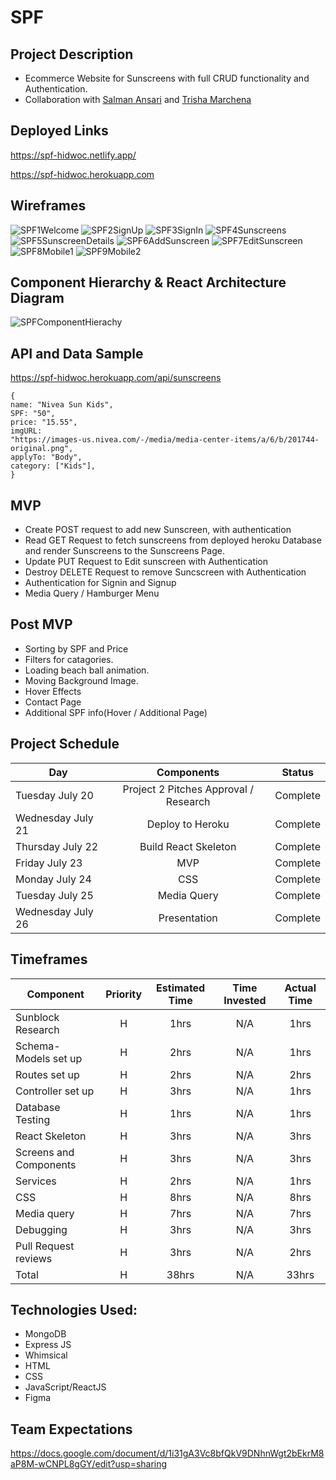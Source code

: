 # SPF

## Project Description

- Ecommerce Website for Sunscreens with full CRUD functionality and Authentication.
- Collaboration with [Salman Ansari](https://github.com/ansarisalmansaa) and [Trisha Marchena](https://github.com/trishamarchena)

## Deployed Links

https://spf-hidwoc.netlify.app/

https://spf-hidwoc.herokuapp.com

## Wireframes

![SPF1Welcome](https://user-images.githubusercontent.com/83293460/126356423-5cfdbf17-4057-46a9-ab3f-539bc41e2327.png)
![SPF2SignUp](https://user-images.githubusercontent.com/83293460/126356418-4b00a5fb-34ec-4a6d-88ad-f8bfcef4655b.png)
![SPF3SignIn](https://user-images.githubusercontent.com/83293460/126356419-18ae973c-f8ee-407d-a321-e4017398b261.png)
![SPF4Sunscreens](https://user-images.githubusercontent.com/83293460/126356421-04d8da34-9834-4288-a752-4d729ed43d02.png)
![SPF5SunscreenDetails](https://user-images.githubusercontent.com/83293460/126356414-807b8559-a6a5-46b2-ab07-a2e151fb74bd.png)
![SPF6AddSunscreen](https://user-images.githubusercontent.com/83293460/126356410-bdaa434d-1c01-4000-ba18-ea5d6fb906f7.png)
![SPF7EditSunscreen](https://user-images.githubusercontent.com/83293460/126356420-4bd77753-41ce-4f2f-b448-f5ff7620f841.png)
![SPF8Mobile1](https://user-images.githubusercontent.com/83293460/126356412-2089b5f1-4e54-4dc8-aa4b-7c02f15179aa.png)
![SPF9Mobile2](https://user-images.githubusercontent.com/83293460/126356408-dd46f2d8-0cc6-4af9-b334-463e7fbefd53.png)

## Component Hierarchy & React Architecture Diagram

![SPFComponentHierachy](https://user-images.githubusercontent.com/83293460/126376995-aa0b4834-4ed8-4696-a9dc-33d79138ac2d.png)

## API and Data Sample

https://spf-hidwoc.herokuapp.com/api/sunscreens

```
{
name: "Nivea Sun Kids",
SPF: "50",
price: "15.55",
imgURL:
"https://images-us.nivea.com/-/media/media-center-items/a/6/b/201744-original.png",
applyTo: "Body",
category: ["Kids"],
}
```

## MVP

- Create POST request to add new Sunscreen, with authentication
- Read GET Request to fetch sunscreens from deployed heroku Database and render Sunscreens to the Sunscreens Page.
- Update PUT Request to Edit sunscreen with Authentication
- Destroy DELETE Request to remove Suncscreen with Authentication
- Authentication for Signin and Signup
- Media Query / Hamburger Menu

## Post MVP

- Sorting by SPF and Price
- Filters for catagories.
- Loading beach ball animation.
- Moving Background Image.
- Hover Effects
- Contact Page
- Additional SPF info(Hover / Additional Page)

## Project Schedule

| Day               |              Components               |  Status  |
| ----------------- | :-----------------------------------: | :------: |
| Tuesday July 20   | Project 2 Pitches Approval / Research | Complete |
| Wednesday July 21 |           Deploy to Heroku            | Complete |
| Thursday July 22  |         Build React Skeleton          | Complete |
| Friday July 23    |                  MVP                  | Complete |
| Monday July 24    |                  CSS                  | Complete |
| Tuesday July 25   |              Media Query              | Complete |
| Wednesday July 26 |             Presentation              | Complete |

## Timeframes

| Component              | Priority | Estimated Time | Time Invested | Actual Time |
| ---------------------- | :------: | :------------: | :-----------: | :---------: |
| Sunblock Research      |    H     |      1hrs      |      N/A      |    1hrs     |
| Schema- Models set up  |    H     |      2hrs      |      N/A      |    1hrs     |
| Routes set up          |    H     |      2hrs      |      N/A      |    2hrs     |
| Controller set up      |    H     |      3hrs      |      N/A      |    1hrs     |
| Database Testing       |    H     |      1hrs      |      N/A      |    1hrs     |
| React Skeleton         |    H     |      3hrs      |      N/A      |    3hrs     |
| Screens and Components |    H     |      3hrs      |      N/A      |    3hrs     |
| Services               |    H     |      2hrs      |      N/A      |    1hrs     |
| CSS                    |    H     |      8hrs      |      N/A      |    8hrs     |
| Media query            |    H     |      7hrs      |      N/A      |    7hrs     |
| Debugging              |    H     |      3hrs      |      N/A      |    3hrs     |
| Pull Request reviews   |    H     |      3hrs      |      N/A      |    2hrs     |
| Total                  |    H     |     38hrs      |      N/A      |   33hrs     |

## Technologies Used:

- MongoDB
- Express JS
- Whimsical
- HTML
- CSS
- JavaScript/ReactJS
- Figma

## Team Expectations

https://docs.google.com/document/d/1i31gA3Vc8bfQkV9DNhnWgt2bEkrM8aP8M-wCNPL8gGY/edit?usp=sharing
